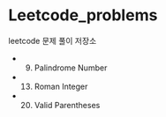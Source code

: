 # Leetcode_problems

leetcode 문제 풀이 저장소

- 9. Palindrome Number

- 13. Roman Integer

- 20. Valid Parentheses
